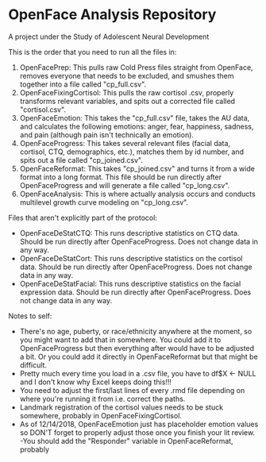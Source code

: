 # OpenFace Analysis Repository
A project under the Study of Adolescent Neural Development

This is the order that you need to run all the files in:
1. OpenFacePrep: This pulls raw Cold Press files straight from OpenFace, removes everyone that needs to be excluded, and smushes them together into a file called "cp_full.csv".
2. OpenFaceFixingCortisol: This pulls the raw cortisol .csv, properly transforms relevant variables, and spits out a corrected file called "cortisol.csv". 
3. OpenFaceEmotion: This takes the "cp_full.csv" file, takes the AU data, and calculates the following emotions: anger, fear, happiness, sadness, and pain (although pain isn't technically an emotion). 
3. OpenFaceProgress: This takes several relevant files (facial data, cortisol, CTQ, demographics, etc.), matches them by id number, and spits out a file called "cp_joined.csv". 
4. OpenFaceReformat: This takes "cp_joined.csv" and turns it from a wide format into a long format. This file should be run directly after OpenFaceProgress and will generate a file called "cp_long.csv". 
5. OpenFaceAnalysis: This is where actually analysis occurs and conducts multilevel growth curve modeling on "cp_long.csv".  

Files that aren't explicitly part of the protocol: 
- OpenFaceDeStatCTQ: This runs descriptive statistics on CTQ data. Should be run directly after OpenFaceProgress. Does not change data in any way. 
- OpenFaceDeStatCort: This runs descriptive statistics on the cortisol data. Should be run directly after OpenFaceProgress. Does not change data in any way. 
- OpenFaceDeStatFacial: This runs descriptive statistics on the facial expression data. Should be run directly after OpenFaceProgress. Does not change data in any way. 

Notes to self: 
- There's no age, puberty, or race/ethnicity anywhere at the moment, so you might want to add that in somewhere. You could add it to OpenFaceProgress but then everything after would have to be adjusted a bit. Or you could add it directly in OpenFaceReformat but that might be difficult. 
- Pretty much every time you load in a .csv file, you have to df$X <- NULL and I don't know why Excel keeps doing this!!!
- You need to adjust the first/last lines of every .rmd file depending on where you're running it from i.e. correct the paths.
- Landmark registration of the cortisol values needs to be stuck somewhere, probably in OpenFaceFixingCortisol. 
- As of 12/14/2018, OpenFaceEmotion just has placeholder emotion values so DON'T forget to properly adjust those once you finish your lit review.
-You should add the "Responder" variable in OpenFaceReformat, probably
